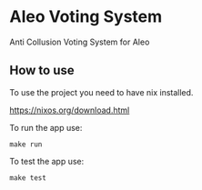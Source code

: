 # Aleo Voting System

Anti Collusion Voting System for Aleo

## How to use

To use the project you need to have nix installed. 

https://nixos.org/download.html

To run the app use:

`make run`

To test the app use:

`make test`
